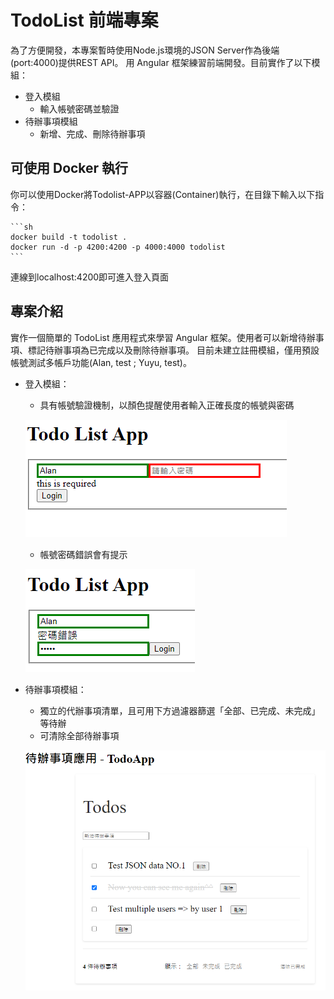 # TodoList 前端專案

為了方便開發，本專案暫時使用Node.js環境的JSON Server作為後端(port:4000)提供REST API。
用 Angular 框架練習前端開發。目前實作了以下模組：

- 登入模組
    - 輸入帳號密碼並驗證
- 待辦事項模組
    - 新增、完成、刪除待辦事項

## 可使用 Docker 執行
你可以使用Docker將Todolist-APP以容器(Container)執行，在目錄下輸入以下指令：

    ```sh
    docker build -t todolist .
    docker run -d -p 4200:4200 -p 4000:4000 todolist
    ```

連線到localhost:4200即可進入登入頁面

## 專案介紹
實作一個簡單的 TodoList 應用程式來學習 Angular 框架。使用者可以新增待辦事項、標記待辦事項為已完成以及刪除待辦事項。
目前未建立註冊模組，僅用預設帳號測試多帳戶功能(Alan, test ; Yuyu, test)。

- 登入模組：
    - 具有帳號驗證機制，以顏色提醒使用者輸入正確長度的帳號與密碼

    ![image](https://github.com/Alan-Cheng/Angular-TodoList/blob/master/login.png)

    - 帳號密碼錯誤會有提示

    ![image](https://github.com/Alan-Cheng/Angular-TodoList/blob/master/login_fail.png)

- 待辦事項模組：
    - 獨立的代辦事項清單，且可用下方過濾器篩選「全部、已完成、未完成」等待辦
    - 可清除全部待辦事項
    
    ![image](https://github.com/Alan-Cheng/Angular-TodoList/blob/master/todolist.png)
